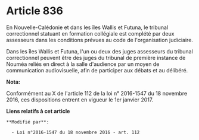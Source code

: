 # Article 836

En Nouvelle-Calédonie et dans les îles Wallis et Futuna, le tribunal correctionnel statuant en formation collégiale est
complété par deux assesseurs dans les conditions prévues au code de l'organisation judiciaire.

Dans les îles Wallis et Futuna, l'un ou deux des juges assesseurs du tribunal correctionnel peuvent être des juges du
tribunal de première instance de Nouméa reliés en direct à la salle d'audience par un moyen de communication audiovisuelle,
afin de participer aux débats et au délibéré.

**Nota:**

Conformément au X de l'article 112 de la loi n° 2016-1547 du 18 novembre 2016, ces dispositions entrent en vigueur le 1er
janvier 2017.

**Liens relatifs à cet article**

	**Modifié par**:

	  - Loi n°2016-1547 du 18 novembre 2016 - art. 112
